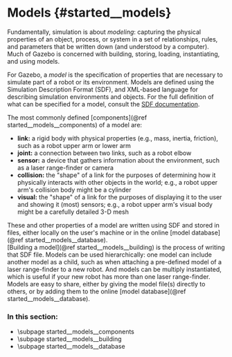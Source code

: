 Models {#started__models}
======================
Fundamentally, simulation is about *modeling*: capturing the physical
properties of an object, process, or system in a set of relationships,
rules, and parameters that be written down (and understood by a computer).
Much of Gazebo is concerned with building, storing, loading, instantiating,
and using models.

For Gazebo, a *model* is the specification of properties that are necessary
to simulate part of a robot or its environment.   Models are defined using
the Simulation Description Format (SDF), and XML-based language for
describing simulation environments and objects.  For the full definition of
what can be specified for a model, consult the [SDF
documentation](http://gazebosim.org/sdf/1.2.html).

The most commonly defined [components](@ref started__models__components) of
a model are:

* **link:** a rigid body with physical properties (e.g., mass, inertia,
friction), such as a robot upper arm or lower arm
* **joint:** a connection between two links, such as a robot elbow
* **sensor:** a device that gathers information about the environment, such
as a laser range-finder or camera
* **collision:** the "shape" of a link for the purposes of determining how
it physically interacts with other objects in the world; e.g., a robot
upper arm's collision body might be a cylinder
* **visual:** the "shape" of a link for the purposes of displaying it to
the user and showing it (most) sensors; e.g., a robot upper arm's visual
body might be a carefully detailed 3-D mesh

These and other properties of a model are written using SDF and stored in
files, either locally on the user's machine or in the online 
[model database](@ref started__models__database).  
[Building a model](@ref started__models__building) is the process of writing that SDF file.  Models
can be used hierarchically: one model can include another model as a child,
such as when attaching a pre-defined model of a laser range-finder to a new
robot.  And models can be multiply instantiated, which is useful if your
new robot has more than one laser range-finder.  Models are easy to share,
either by giving the model file(s) directly to others, or by adding them to
the online [model database](@ref started__models__database).


### In this section:
- \subpage started__models__components
- \subpage started__models__building
- \subpage started__models__database
